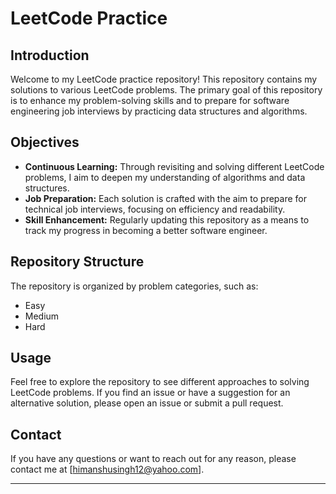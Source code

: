 # LeetCode Practice

## Introduction

Welcome to my LeetCode practice repository! This repository contains my solutions to various LeetCode problems. The primary goal of this repository is to enhance my problem-solving skills and to prepare for software engineering job interviews by practicing data structures and algorithms.

## Objectives

- **Continuous Learning:** Through revisiting and solving different LeetCode problems, I aim to deepen my understanding of algorithms and data structures.
- **Job Preparation:** Each solution is crafted with the aim to prepare for technical job interviews, focusing on efficiency and readability.
- **Skill Enhancement:** Regularly updating this repository as a means to track my progress in becoming a better software engineer.

## Repository Structure

The repository is organized by problem categories, such as:
- Easy
- Medium
- Hard

## Usage

Feel free to explore the repository to see different approaches to solving LeetCode problems. If you find an issue or have a suggestion for an alternative solution, please open an issue or submit a pull request.

## Contact

If you have any questions or want to reach out for any reason, please contact me at [himanshusingh12@yahoo.com].

---

